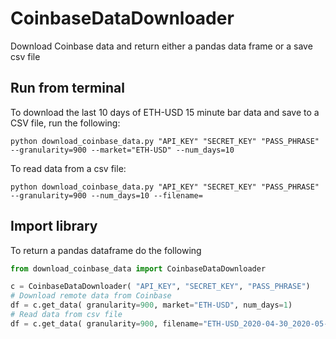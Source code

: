 # CoinbaseDataDownloader
Download Coinbase data and return either a pandas data frame or a save csv file

## Run from terminal

To download the last 10 days of ETH-USD 15 minute bar data and save to a CSV file, run the following:

``
python download_coinbase_data.py "API_KEY" "SECRET_KEY" "PASS_PHRASE"  --granularity=900 --market="ETH-USD" --num_days=10
``

To read data from a csv file:

```
python download_coinbase_data.py "API_KEY" "SECRET_KEY" "PASS_PHRASE"  --granularity=900 --num_days=10 --filename=
```

## Import library
To return a pandas dataframe do the following

```python
from download_coinbase_data import CoinbaseDataDownloader

c = CoinbaseDataDownloader( "API_KEY", "SECRET_KEY", "PASS_PHRASE")
# Download remote data from Coinbase
df = c.get_data( granularity=900, market="ETH-USD", num_days=1)
# Read data from csv file
df = c.get_data( granularity=900, filename="ETH-USD_2020-04-30_2020-05-30.csv")
```
